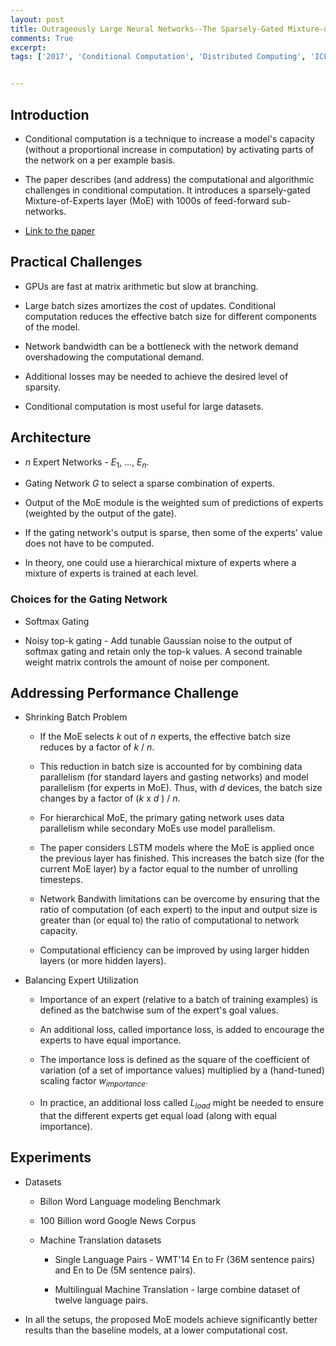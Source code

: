 ```yaml
---
layout: post
title: Outrageously Large Neural Networks--The Sparsely-Gated Mixture-of-Experts Layer
comments: True
excerpt: 
tags: ['2017', 'Conditional Computation', 'Distributed Computing', 'ICLR 2017', 'Mixture of Experts', AI, Gating, ICLR]


---
```




## Introduction

* Conditional computation is a technique to increase a model's capacity (without a proportional increase in computation) by activating parts of the network on a per example basis.

* The paper describes (and address) the computational and algorithmic challenges in conditional computation. It introduces a sparsely-gated Mixture-of-Experts layer (MoE) with 1000s of feed-forward sub-networks.

* [Link to the paper](https://arxiv.org/abs/1701.06538)

## Practical Challenges

* GPUs are fast at matrix arithmetic but slow at branching.

* Large batch sizes amortizes the cost of updates. Conditional computation reduces the effective batch size for different components of the model.

* Network bandwidth can be a bottleneck with the network demand overshadowing the computational demand.

* Additional losses may be needed to achieve the desired level of sparsity.

* Conditional computation is most useful for large datasets.

## Architecture

* *n* Expert Networks - $E_1$, ..., $E_n$.

* Gating Network $G$ to select a sparse combination of experts.

* Output of the MoE module is the weighted sum of predictions of experts (weighted by the output of the gate).

* If the gating network's output is sparse, then some of the experts' value does not have to be computed.

* In theory, one could use a hierarchical mixture of experts where a mixture of experts is trained at each level.

### Choices for the Gating Network

* Softmax Gating

* Noisy top-k gating - Add tunable Gaussian noise to the output of softmax gating and retain only the top-k values. A second trainable weight matrix controls the amount of noise per component.

## Addressing Performance Challenge

* Shrinking Batch Problem

	* If the MoE selects *k* out of *n* experts, the effective batch size reduces by a factor of *k* / *n*.

	* This reduction in batch size is accounted for by combining data parallelism (for standard layers and gasting networks) and model parallelism (for experts in MoE). Thus, with *d* devices, the batch size changes by a factor of (*k* x *d* ) / *n*.

	* For hierarchical MoE, the primary gating network uses data parallelism while secondary MoEs use model parallelism.

	* The paper considers LSTM models where the MoE is applied once the previous layer has finished. This increases the batch size (for the current MoE layer) by a factor equal to the number of unrolling timesteps.

	* Network Bandwith limitations can be overcome by ensuring that the ratio of computation (of each expert) to the input and output size is greater than (or equal to) the ratio of computational to network capacity.

	* Computational efficiency can be improved by using larger hidden layers (or more hidden layers).

* Balancing Expert Utilization

	* Importance of an expert (relative to a batch of training examples) is defined as the batchwise sum of the expert's goal values.

	* An additional loss, called importance loss, is added to encourage the experts to have equal importance.

	* The importance loss is defined as the square of the coefficient of variation (of a set of importance values) multiplied by a (hand-tuned) scaling factor $w_{importance}$.

	* In practice, an additional loss called $L_{load}$ might be needed to ensure that the different experts get equal load (along with equal importance).

## Experiments

* Datasets

	* Billon Word Language modeling Benchmark

	* 100 Billion word Google News Corpus

	* Machine Translation datasets

		* Single Language Pairs - WMT'14 En to Fr (36M sentence pairs) and En to De (5M sentence pairs).

		* Multilingual Machine Translation - large combine dataset of twelve language pairs.

* In all the setups, the proposed MoE models achieve significantly better results than the baseline models, at a lower computational cost.
